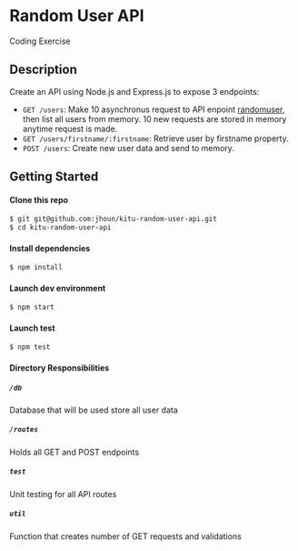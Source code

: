# Random User API
Coding Exercise

## Description

Create an API using Node.js and Express.js to expose 3 endpoints: 
  - `GET /users`: Make 10 asynchronus request to API enpoint [randomuser](https://randomuser.me/api), then list all users from memory. 10 new requests are stored in memory anytime request is made. 
  - `GET /users/firstname/:firstname`: Retrieve user by firstname property.
  - `POST /users`: Create new user data and send to memory.
  
## Getting Started

#### Clone this repo

```bash
$ git git@github.com:jhoun/kitu-random-user-api.git
$ cd kitu-random-user-api
```

#### Install dependencies

```bash
$ npm install
``````

#### Launch dev environment

```bash
$ npm start
``````

#### Launch test

```bash
$ npm test
``````

#### Directory Responsibilities

  ##### `/db`
  Database that will be used store all user data

  ##### `/routes`
  Holds all GET and POST endpoints

  ##### `test`
  Unit testing for all API routes

  ##### `util`
  Function that creates number of GET requests and validations

